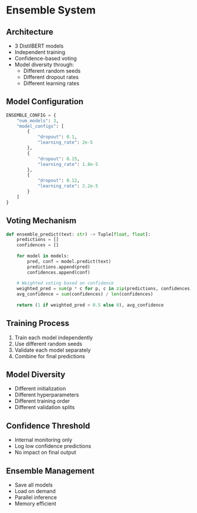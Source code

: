 # Ensemble System

## Architecture
- 3 DistilBERT models
- Independent training
- Confidence-based voting
- Model diversity through:
  - Different random seeds
  - Different dropout rates
  - Different learning rates

## Model Configuration
```python
ENSEMBLE_CONFIG = {
    "num_models": 3,
    "model_configs": [
        {
            "dropout": 0.1,
            "learning_rate": 2e-5
        },
        {
            "dropout": 0.15,
            "learning_rate": 1.8e-5
        },
        {
            "dropout": 0.12,
            "learning_rate": 2.2e-5
        }
    ]
}
```

## Voting Mechanism
```python
def ensemble_predict(text: str) -> Tuple[float, float]:
    predictions = []
    confidences = []
    
    for model in models:
        pred, conf = model.predict(text)
        predictions.append(pred)
        confidences.append(conf)
    
    # Weighted voting based on confidence
    weighted_pred = sum(p * c for p, c in zip(predictions, confidences))
    avg_confidence = sum(confidences) / len(confidences)
    
    return (1 if weighted_pred > 0.5 else 0), avg_confidence
```

## Training Process
1. Train each model independently
2. Use different random seeds
3. Validate each model separately
4. Combine for final predictions

## Model Diversity
- Different initialization
- Different hyperparameters
- Different training order
- Different validation splits

## Confidence Threshold
- Internal monitoring only
- Log low confidence predictions
- No impact on final output

## Ensemble Management
- Save all models
- Load on demand
- Parallel inference
- Memory efficient 